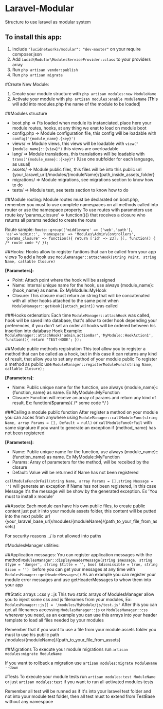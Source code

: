 # Laravel-Modular
Structure to use laravel as modular system

## To install this app:
1. Include ```"lucidnetworks/modular": "dev-master"``` on your require composer.json
2. Add ```Lucid\Modular\ModulesServiceProvider::class``` to your providers array
3. Run ```php artisan vendor:publish```
4. Run ```php artisan migrate```

#Create New Module:
1. Create your module structure with ```php artisan modules:new ModuleName```
2. Activate your module with ```php artisan modules:enable ModuleName``` (This will add into modules.php the name of the module to be loaded)

##Modules structure
 * boot.php => I'ts loaded when module its instanciated, place here your module routes, hooks, at any thing we enat to load on module boot
 * config.php => Module configuration file, this config will be loadable with ```config('{module_name}.{key}')```
 * views/ => Module views, this views will be loadable with ```view("{module_name}::{view}")``` this views are overloadable
 * lang/ => Module translations, this translations will be loadable with ```trans("{module_name}::{key}")``` (Use one subfolder for each language, as usual)
 * assets/ => Module public files, this files will be into this public url {your_laravel_url}/modules/{moduleName}/{path_inside_assets_folder}
 * migrations/ => Module migrations, see migrations section to know how to do
 * tests/ => Module test, see tests section to know how to do

##Module routing:
Module routes must be declarated on boot.php, remember you must to use complete namespaces on all methods called into router or use the namespace property
To use routes with parameters use route key 'params_closure' => function(){} that receives a closure who returns all params nedded to create the route

Route sample: ``` Route::group(['middleware' => ['web','auth'], 'as'=>'admin::', 'namespace' => 'Modules\Admin\Controllers', 
'params_closure' => function(){ return ['id' => 23]; }], function() { /* route code */ }); ```

##Hooks:
Hooks allow to register funtions that can be called from your app views
To add a hook use ```ModuleManager::attachHook(string Point, string Name, callable Closure)```

**[Parameters]:**
* Point: Attach point where the hook will be assigned
* Name: Internal unique name for the hook, use always {module_name}::{hook_name} as name. Ex MyModule::MyHook
* Closure: This closure must return an string that will be concatenated with all other hooks attached to the same point when ```ModuleManager::getHook({attach_point})``` was called

###Hooks ordenation:
Each time ``` ModuleManager::attachHook ``` was called, hook will be saved into database, that's allow to order hook depending your preferences, if you don't set an order all hooks will be ordered between his insertion into database
Hook Example: 
```ModuleManager::attachHook('admin.actionBar','MyModule::HookAction1', function(){ return 'TEST-HOOK'; });```

##Module public methods registration
This tool allow you to register a method that can be called as a hook, but in this case it can returns any kind of result, that allow you to set any method of your module public
To register a method as public use ``` ModuleManager::registerModuleFunc(string Name, callable Closure); ```

**[Parameters]:**
* Name: Public unique name for the function, use always {module_name}::{function_name} as name. Ex MyModule::MyFunction
* Closure: Function will receive an array of params and return any kind of result, Ex: function($params){ /* some code */ }
	
###Calling a module public function
After register a method on your module you can acces from anywhere using
```ModuleManager::callModuleFunc(string Name, array Params = [], Default = null)``` or ```callModuleFuncOrFail``` with same signature if you want to generate an exception if {method_name} has not been registered

**[Parameters]:**
* Name: Public unique name for the function, use always {module_name}::{function_name} as name. Ex MyModule::MyFunction
* Params: Array of parameters for the method, will be receibed by the closure
* Default: Value will be returned if Name has not been registered

```callModuleFuncOrFail(string Name, array Params = [],string Message = '')``` will generate an exception if Name has not been registered, in this case Message it's the message will be show by the generated exception. Ex 'You must to install x module' 
	
##Assets:
Each module can have his own public files, to create public content just put ir into your module assets folder, this content will be putted into the next public url
{your_laravel_base_url}/modules/{moduleName}/{path_to_your_file_from_assets}

For security reasons ../ is not allowed into paths

#ModulesManager utilities:

##Application messages:
You can register application messages with the method ```ModulesManager::displayHeaderMessage(string $message, string $type = 'danger', string $title = '', bool $dismissible = true, string $icon = '') ```
before you can get your messages at any time with  ```ModulesManager::getHeaderMessages()``` As an example you can register your module error messages and use getHeaderMessages to whow them into your app

##Static arrays ::css y ::js
This two static arrays of ModulesManager allow you to inject some css and js filenames from your modules, Ex: ```ModulesManager::js[] = '/modules/MyModule/js/test.js'``` 
After this you can get all filenames accessing ```ModulesManager::js``` or ```ModulesManager::css``` wherever you need, as an example you can use this arrays into your header template to load all files needed by your modules

Remember that if you want to use a file from your module assets folder you must to use his public path /modules/{moduleName}/{path_to_your_file_from_assets}

##Migrations
To execute your module migrations run ```artisan modules:migrate ModuleName```

If you want to rollback a migration use ```artisan modules:migrate ModuleName --down```

#Tests
To execute your module tests run ```artisan modules:test ModuleName``` or just ```artisan modules:test``` if you want to run all activated modules tests

Remember all test will be runned as if it's into your laravel test folder and not into your module test folder, then all test must to extend from TestBase without any namespace
	
	
